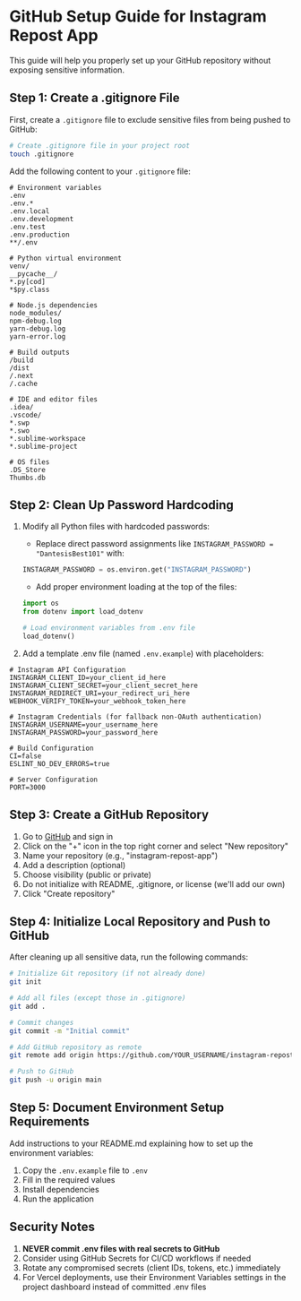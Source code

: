 # GitHub Setup Guide for Instagram Repost App

This guide will help you properly set up your GitHub repository without exposing sensitive information.

## Step 1: Create a .gitignore File

First, create a `.gitignore` file to exclude sensitive files from being pushed to GitHub:

```bash
# Create .gitignore file in your project root
touch .gitignore
```

Add the following content to your `.gitignore` file:

```
# Environment variables
.env
.env.*
.env.local
.env.development
.env.test
.env.production
**/.env

# Python virtual environment
venv/
__pycache__/
*.py[cod]
*$py.class

# Node.js dependencies
node_modules/
npm-debug.log
yarn-debug.log
yarn-error.log

# Build outputs
/build
/dist
/.next
/.cache

# IDE and editor files
.idea/
.vscode/
*.swp
*.swo
*.sublime-workspace
*.sublime-project

# OS files
.DS_Store
Thumbs.db
```

## Step 2: Clean Up Password Hardcoding

1. Modify all Python files with hardcoded passwords:

   - Replace direct password assignments like `INSTAGRAM_PASSWORD = "DantesisBest101"` with:
   ```python
   INSTAGRAM_PASSWORD = os.environ.get("INSTAGRAM_PASSWORD")
   ```

   - Add proper environment loading at the top of the files:
   ```python
   import os
   from dotenv import load_dotenv
   
   # Load environment variables from .env file
   load_dotenv()
   ```

2. Add a template .env file (named `.env.example`) with placeholders:

```
# Instagram API Configuration
INSTAGRAM_CLIENT_ID=your_client_id_here
INSTAGRAM_CLIENT_SECRET=your_client_secret_here
INSTAGRAM_REDIRECT_URI=your_redirect_uri_here
WEBHOOK_VERIFY_TOKEN=your_webhook_token_here

# Instagram Credentials (for fallback non-OAuth authentication)
INSTAGRAM_USERNAME=your_username_here
INSTAGRAM_PASSWORD=your_password_here

# Build Configuration
CI=false
ESLINT_NO_DEV_ERRORS=true

# Server Configuration
PORT=3000
```

## Step 3: Create a GitHub Repository

1. Go to [GitHub](https://github.com/) and sign in
2. Click on the "+" icon in the top right corner and select "New repository"
3. Name your repository (e.g., "instagram-repost-app")
4. Add a description (optional)
5. Choose visibility (public or private)
6. Do not initialize with README, .gitignore, or license (we'll add our own)
7. Click "Create repository"

## Step 4: Initialize Local Repository and Push to GitHub

After cleaning up all sensitive data, run the following commands:

```bash
# Initialize Git repository (if not already done)
git init

# Add all files (except those in .gitignore)
git add .

# Commit changes
git commit -m "Initial commit"

# Add GitHub repository as remote
git remote add origin https://github.com/YOUR_USERNAME/instagram-repost-app.git

# Push to GitHub
git push -u origin main
```

## Step 5: Document Environment Setup Requirements

Add instructions to your README.md explaining how to set up the environment variables:

1. Copy the `.env.example` file to `.env`
2. Fill in the required values
3. Install dependencies
4. Run the application

## Security Notes

1. **NEVER commit .env files with real secrets to GitHub**
2. Consider using GitHub Secrets for CI/CD workflows if needed
3. Rotate any compromised secrets (client IDs, tokens, etc.) immediately
4. For Vercel deployments, use their Environment Variables settings in the project dashboard instead of committed .env files
